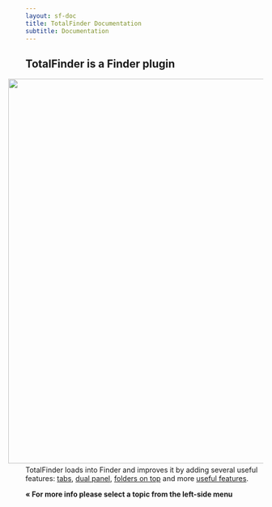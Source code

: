 ```yaml
---
layout: sf-doc
title: TotalFinder Documentation
subtitle: Documentation
---
```


## TotalFinder is a Finder plugin

<img src="/images/showcase/showcase-dual-mode.png" style="width: 760px; margin-left: -34px; margin-bottom: -10px">

TotalFinder loads into Finder and improves it by adding several useful features: [tabs](/tabs), [dual panel](/dual-mode), [folders on top](/folders-on-top) and more [useful features](/tweaks).

**« For more info please select a topic from the left-side menu**


